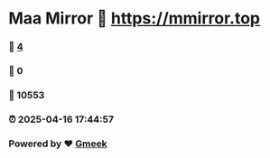 # Maa Mirror :link: https://mmirror.top 
### :page_facing_up: [4](https://mmirror.top/tag.html) 
### :speech_balloon: 0 
### :hibiscus: 10553 
### :alarm_clock: 2025-04-16 17:44:57 
### Powered by :heart: [Gmeek](https://github.com/Meekdai/Gmeek)
